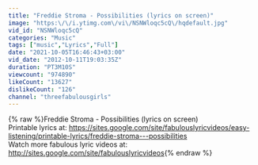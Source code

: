 ```yaml
---
title: "Freddie Stroma - Possibilities (lyrics on screen)"
image: "https:\/\/i.ytimg.com\/vi\/NSNWloqc5cQ\/hqdefault.jpg"
vid_id: "NSNWloqc5cQ"
categories: "Music"
tags: ["music","Lyrics","Full"]
date: "2021-10-05T16:46:43+03:00"
vid_date: "2012-10-11T19:03:35Z"
duration: "PT3M10S"
viewcount: "974890"
likeCount: "13627"
dislikeCount: "126"
channel: "threefabulousgirls"
---
```

{% raw %}Freddie Stroma - Possibilities (lyrics on screen)<br />Printable lyrics at: <a rel="nofollow" target="blank" href="https://sites.google.com/site/fabulouslyricvideos/easy-listening/printable-lyrics/freddie-stroma---possibilities">https://sites.google.com/site/fabulouslyricvideos/easy-listening/printable-lyrics/freddie-stroma---possibilities</a><br />Watch more fabulous lyric videos at: <a rel="nofollow" target="blank" href="http://sites.google.com/site/fabulouslyricvideos">http://sites.google.com/site/fabulouslyricvideos</a>{% endraw %}
